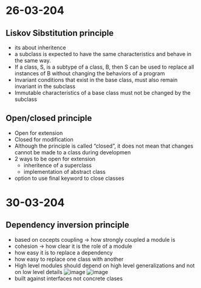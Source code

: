 # 26-03-204
## Liskov Sibstitution principle
* its about inheritence
*  a subclass is expected to have the same characteristics and behave in the same way.
*  If a class, S, is a subtype of a class, B, then S can be used to replace all instances of B without changing the behaviors of a program
*  Invariant conditions that exist in the base class, must also remain invariant in the subclass
*  Immutable characteristics of a base class must not be changed by the subclass

## Open/closed principle
* Open for extension
* Closed for modification
* Although the principle is called “closed”, it does not mean that changes cannot be made to a class during developmen
* 2 ways to be open for extension
  * inheritence of a superclass
  * implementation of abstract class
* option to use final keyword to close classes

# 30-03-204
## Dependency inversion principle
* based on cocepts coupling -> how strongly coupled a module is
* cohesion -> how clear it is the role of a module
* how easy it is to replace a dependency
 * how easy to replace one class with another
* High level modules should depend on high level generalizations and not on low level details
![image](https://github.com/ronitwilson/system-design/assets/9934360/409e02e9-0240-4282-8022-f5e8cb0c4afb)
![image](https://github.com/ronitwilson/system-design/assets/9934360/ab8a1be8-c344-4459-ac70-47bd54084179)
* built against interfaces not concrete clases

